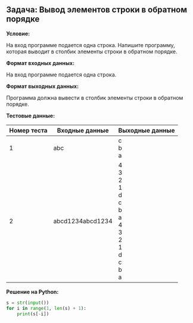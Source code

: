## Задача: Вывод элементов строки в обратном порядке

**Условие:**

На вход программе подается одна строка. Напишите программу, которая выводит в столбик элементы строки в обратном порядке.

**Формат входных данных:**

На вход программе подается одна строка.

**Формат выходных данных:**

Программа должна вывести в столбик элементы строки в обратном порядке.

**Тестовые данные:**

| Номер теста | Входные данные | Выходные данные |
|---|---|---|
| 1 | abc | c <br> b <br> a |
| 2 | abcd1234abcd1234 | 4 <br> 3 <br> 2 <br> 1 <br> d <br> c <br> b <br> a <br> 4 <br> 3 <br> 2 <br> 1 <br> d <br> c <br> b <br> a |

**Решение на Python:**




``` python
s = str(input())
for i in range(1, len(s) + 1):
    print(s[-i])
```